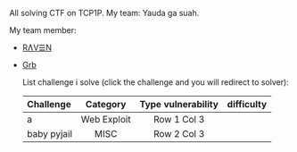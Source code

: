 All solving CTF on TCP1P. My team: Yauda ga suah. 

My team member:
- [RɅV☰N](https://github.com/Zee031?tab=repositories)
- [Grb](https://github.com/GetRektBoy724)

  List challenge i solve (click the challenge and you will redirect to solver):

  | Challenge | Category | Type vulnerability | difficulty |
  | :------- | :------: | :-------: | :-------: |
  | a | Web Exploit | Row 1 Col 3 | <difficulty> |
  | baby pyjail | MISC | Row 2 Col 3 | <difficulty> |
